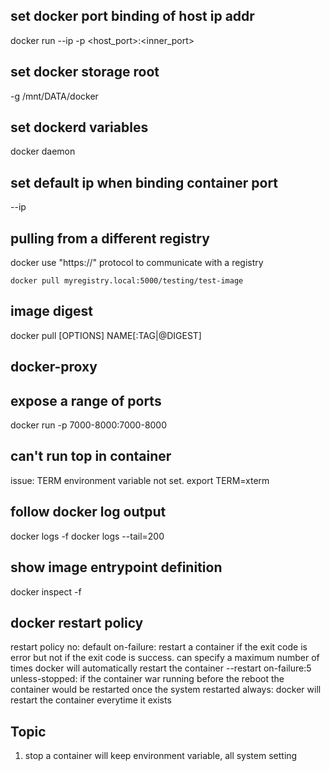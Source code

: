 ## set docker port binding of host ip addr

docker run --ip -p <host_port>:<inner_port>


## set docker storage root
-g /mnt/DATA/docker


## set dockerd variables 
docker daemon

## set default ip when binding container port
--ip

## pulling from a different registry
docker use "https://" protocol to communicate with a registry
```
docker pull myregistry.local:5000/testing/test-image

```

## image digest
docker pull [OPTIONS] NAME[:TAG|@DIGEST]

## docker-proxy


## expose a range of ports
docker run -p 7000-8000:7000-8000



## can't run top in container
issue: TERM environment variable not set.
export TERM=xterm


## follow docker log output

docker logs -f <cid>
docker logs --tail=200 <cid>


## show image entrypoint definition
docker inspect -f <entrypoint> <id>
## docker restart policy
restart policy
    no: default
    on-failure: restart a container if the exit code is error but 
                not if the exit code is success. can specify a 
                maximum number of times docker will automatically
                restart the container
                --restart on-failure:5
    unless-stopped: if the container war running before the reboot
                the container would be restarted once the system 
                restarted
    always: docker will restart the container everytime it exists


## Topic
1. stop a container will keep environment variable, all system setting
